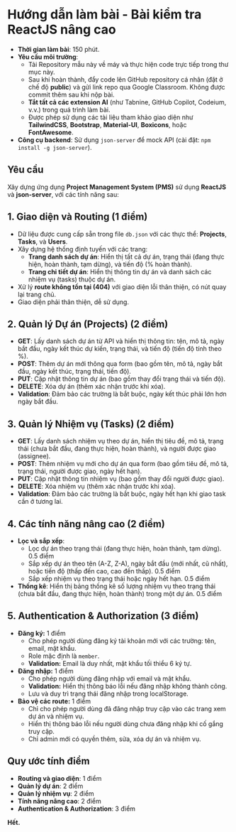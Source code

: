 # Hướng dẫn làm bài - Bài kiểm tra ReactJS nâng cao

- **Thời gian làm bài**: 150 phút.
- **Yêu cầu môi trường**:
  - Tải Repository mẫu này về máy và thực hiện code trực tiếp trong thư mục này.
  - Sau khi hoàn thành, đẩy code lên GitHub repository cá nhân (đặt ở chế độ **public**) và gửi link repo qua Google Classroom. Không được commit thêm sau khi nộp bài.
  - **Tắt tất cả các extension AI** (như Tabnine, GitHub Copilot, Codeium, v.v.) trong quá trình làm bài.
  - Được phép sử dụng các tài liệu tham khảo giao diện như **TailwindCSS**, **Bootstrap**, **Material-UI**, **Boxicons**, hoặc **FontAwesome**.
- **Công cụ backend**: Sử dụng `json-server` để mock API (cài đặt: `npm install -g json-server`).

## Yêu cầu

Xây dựng ứng dụng **Project Management System (PMS)** sử dụng **ReactJS** và **json-server**, với các tính năng sau:

## 1. Giao diện và Routing (1 điểm)

- Dữ liệu được cung cấp sẵn trong file `db.json` với các thực thể: **Projects**, **Tasks**, và **Users**.
- Xây dựng hệ thống định tuyến với các trang:
  - **Trang danh sách dự án**: Hiển thị tất cả dự án, trạng thái (đang thực hiện, hoàn thành, tạm dừng), và tiến độ (% hoàn thành).
  - **Trang chi tiết dự án**: Hiển thị thông tin dự án và danh sách các nhiệm vụ (tasks) thuộc dự án.
- Xử lý **route không tồn tại (404)** với giao diện lỗi thân thiện, có nút quay lại trang chủ.
- Giao diện phải thân thiện, dễ sử dụng.

## 2. Quản lý Dự án (Projects) (2 điểm)

- **GET**: Lấy danh sách dự án từ API và hiển thị thông tin: tên, mô tả, ngày bắt đầu, ngày kết thúc dự kiến, trạng thái, và tiến độ (tiến độ tính theo %).
- **POST**: Thêm dự án mới thông qua form (bao gồm tên, mô tả, ngày bắt đầu, ngày kết thúc, trạng thái, tiến độ).
- **PUT**: Cập nhật thông tin dự án (bao gồm thay đổi trạng thái và tiến độ).
- **DELETE**: Xóa dự án (thêm xác nhận trước khi xóa).
- **Validation**: Đảm bảo các trường là bắt buộc, ngày kết thúc phải lớn hơn ngày bắt đầu.

## 3. Quản lý Nhiệm vụ (Tasks) (2 điểm)

- **GET**: Lấy danh sách nhiệm vụ theo dự án, hiển thị tiêu đề, mô tả, trạng thái (chưa bắt đầu, đang thực hiện, hoàn thành), và người được giao (assignee).
- **POST**: Thêm nhiệm vụ mới cho dự án qua form (bao gồm tiêu đề, mô tả, trạng thái, người được giao, ngày hết hạn).
- **PUT**: Cập nhật thông tin nhiệm vụ (bao gồm thay đổi người được giao).
- **DELETE**: Xóa nhiệm vụ (thêm xác nhận trước khi xóa).
- **Validation**: Đảm bảo các trường là bắt buộc, ngày hết hạn khi giao task cần ở tương lai.

## 4. Các tính năng nâng cao (2 điểm)

- **Lọc và sắp xếp**:
  - Lọc dự án theo trạng thái (đang thực hiện, hoàn thành, tạm dừng). 0.5 điểm
  - Sắp xếp dự án theo tên (A-Z, Z-A), ngày bắt đầu (mới nhất, cũ nhất), hoặc tiến độ (thấp đến cao, cao đến thấp). 0.5 điểm
  - Sắp xếp nhiệm vụ theo trạng thái hoặc ngày hết hạn. 0.5 điểm
- **Thống kê**: Hiển thị bảng thống kê số lượng nhiệm vụ theo trạng thái (chưa bắt đầu, đang thực hiện, hoàn thành) trong một dự án. 0.5 điểm

## 5. Authentication & Authorization (3 điểm)

- **Đăng ký:** 1 điểm
  - Cho phép người dùng đăng ký tài khoản mới với các trường: tên, email, mật khẩu.
  - Role mặc định là `member`.
  - **Validation:** Email là duy nhất, mật khẩu tối thiểu 6 ký tự.
- **Đăng nhập:** 1 điểm
  - Cho phép người dùng đăng nhập với email và mật khẩu.
  - **Validation:** Hiển thị thông báo lỗi nếu đăng nhập không thành công.
  - Lưu và duy trì trạng thái đăng nhập trong localStorage.
- **Bảo vệ các route:** 1 điểm
  - Chỉ cho phép người dùng đã đăng nhập truy cập vào các trang xem dự án và nhiệm vụ.
  - Hiển thị thông báo lỗi nếu người dùng chưa đăng nhập khi cố gắng truy cập.
  - Chỉ admin mới có quyền thêm, sửa, xóa dự án và nhiệm vụ.

## Quy ước tính điểm

- **Routing và giao diện**: 1 điểm
- **Quản lý dự án**: 2 điểm
- **Quản lý nhiệm vụ**: 2 điểm
- **Tính năng nâng cao**: 2 điểm
- **Authentication & Authorization**: 3 điểm

**Hết.**
